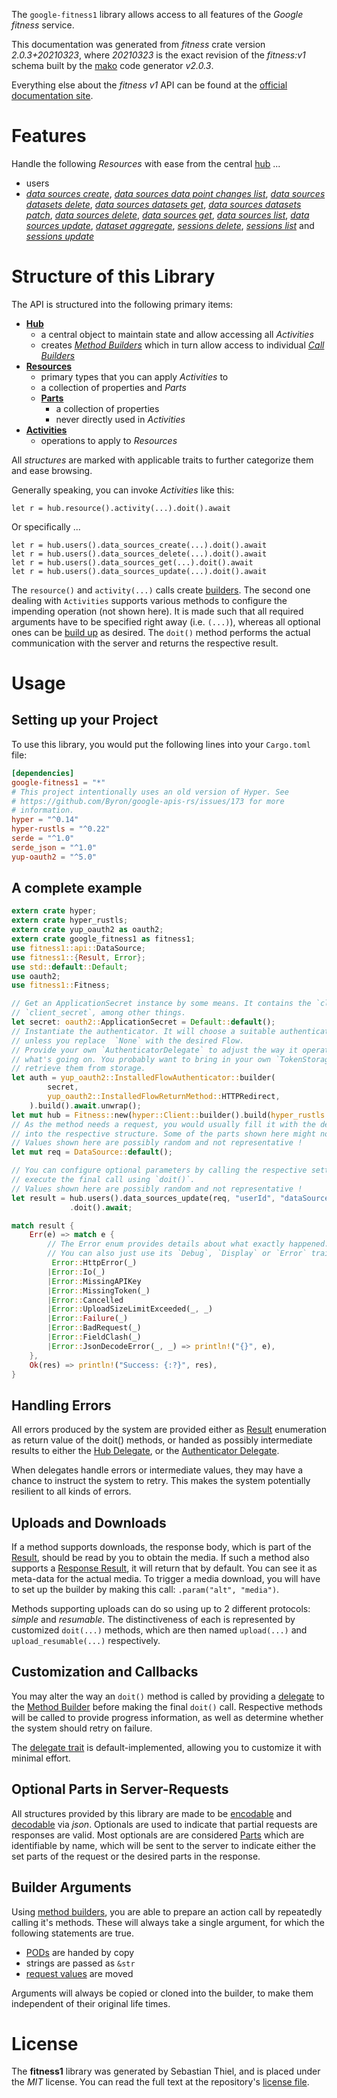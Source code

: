 <!---
DO NOT EDIT !
This file was generated automatically from 'src/mako/api/README.md.mako'
DO NOT EDIT !
-->
The `google-fitness1` library allows access to all features of the *Google fitness* service.

This documentation was generated from *fitness* crate version *2.0.3+20210323*, where *20210323* is the exact revision of the *fitness:v1* schema built by the [mako](http://www.makotemplates.org/) code generator *v2.0.3*.

Everything else about the *fitness* *v1* API can be found at the
[official documentation site](https://developers.google.com/fit/rest/v1/get-started).
# Features

Handle the following *Resources* with ease from the central [hub](https://docs.rs/google-fitness1/2.0.3+20210323/google_fitness1/Fitness) ... 

* users
 * [*data sources create*](https://docs.rs/google-fitness1/2.0.3+20210323/google_fitness1/api::UserDataSourceCreateCall), [*data sources data point changes list*](https://docs.rs/google-fitness1/2.0.3+20210323/google_fitness1/api::UserDataSourceDataPointChangeListCall), [*data sources datasets delete*](https://docs.rs/google-fitness1/2.0.3+20210323/google_fitness1/api::UserDataSourceDatasetDeleteCall), [*data sources datasets get*](https://docs.rs/google-fitness1/2.0.3+20210323/google_fitness1/api::UserDataSourceDatasetGetCall), [*data sources datasets patch*](https://docs.rs/google-fitness1/2.0.3+20210323/google_fitness1/api::UserDataSourceDatasetPatchCall), [*data sources delete*](https://docs.rs/google-fitness1/2.0.3+20210323/google_fitness1/api::UserDataSourceDeleteCall), [*data sources get*](https://docs.rs/google-fitness1/2.0.3+20210323/google_fitness1/api::UserDataSourceGetCall), [*data sources list*](https://docs.rs/google-fitness1/2.0.3+20210323/google_fitness1/api::UserDataSourceListCall), [*data sources update*](https://docs.rs/google-fitness1/2.0.3+20210323/google_fitness1/api::UserDataSourceUpdateCall), [*dataset aggregate*](https://docs.rs/google-fitness1/2.0.3+20210323/google_fitness1/api::UserDatasetAggregateCall), [*sessions delete*](https://docs.rs/google-fitness1/2.0.3+20210323/google_fitness1/api::UserSessionDeleteCall), [*sessions list*](https://docs.rs/google-fitness1/2.0.3+20210323/google_fitness1/api::UserSessionListCall) and [*sessions update*](https://docs.rs/google-fitness1/2.0.3+20210323/google_fitness1/api::UserSessionUpdateCall)




# Structure of this Library

The API is structured into the following primary items:

* **[Hub](https://docs.rs/google-fitness1/2.0.3+20210323/google_fitness1/Fitness)**
    * a central object to maintain state and allow accessing all *Activities*
    * creates [*Method Builders*](https://docs.rs/google-fitness1/2.0.3+20210323/google_fitness1/client::MethodsBuilder) which in turn
      allow access to individual [*Call Builders*](https://docs.rs/google-fitness1/2.0.3+20210323/google_fitness1/client::CallBuilder)
* **[Resources](https://docs.rs/google-fitness1/2.0.3+20210323/google_fitness1/client::Resource)**
    * primary types that you can apply *Activities* to
    * a collection of properties and *Parts*
    * **[Parts](https://docs.rs/google-fitness1/2.0.3+20210323/google_fitness1/client::Part)**
        * a collection of properties
        * never directly used in *Activities*
* **[Activities](https://docs.rs/google-fitness1/2.0.3+20210323/google_fitness1/client::CallBuilder)**
    * operations to apply to *Resources*

All *structures* are marked with applicable traits to further categorize them and ease browsing.

Generally speaking, you can invoke *Activities* like this:

```Rust,ignore
let r = hub.resource().activity(...).doit().await
```

Or specifically ...

```ignore
let r = hub.users().data_sources_create(...).doit().await
let r = hub.users().data_sources_delete(...).doit().await
let r = hub.users().data_sources_get(...).doit().await
let r = hub.users().data_sources_update(...).doit().await
```

The `resource()` and `activity(...)` calls create [builders][builder-pattern]. The second one dealing with `Activities` 
supports various methods to configure the impending operation (not shown here). It is made such that all required arguments have to be 
specified right away (i.e. `(...)`), whereas all optional ones can be [build up][builder-pattern] as desired.
The `doit()` method performs the actual communication with the server and returns the respective result.

# Usage

## Setting up your Project

To use this library, you would put the following lines into your `Cargo.toml` file:

```toml
[dependencies]
google-fitness1 = "*"
# This project intentionally uses an old version of Hyper. See
# https://github.com/Byron/google-apis-rs/issues/173 for more
# information.
hyper = "^0.14"
hyper-rustls = "^0.22"
serde = "^1.0"
serde_json = "^1.0"
yup-oauth2 = "^5.0"
```

## A complete example

```Rust
extern crate hyper;
extern crate hyper_rustls;
extern crate yup_oauth2 as oauth2;
extern crate google_fitness1 as fitness1;
use fitness1::api::DataSource;
use fitness1::{Result, Error};
use std::default::Default;
use oauth2;
use fitness1::Fitness;

// Get an ApplicationSecret instance by some means. It contains the `client_id` and 
// `client_secret`, among other things.
let secret: oauth2::ApplicationSecret = Default::default();
// Instantiate the authenticator. It will choose a suitable authentication flow for you, 
// unless you replace  `None` with the desired Flow.
// Provide your own `AuthenticatorDelegate` to adjust the way it operates and get feedback about 
// what's going on. You probably want to bring in your own `TokenStorage` to persist tokens and
// retrieve them from storage.
let auth = yup_oauth2::InstalledFlowAuthenticator::builder(
        secret,
        yup_oauth2::InstalledFlowReturnMethod::HTTPRedirect,
    ).build().await.unwrap();
let mut hub = Fitness::new(hyper::Client::builder().build(hyper_rustls::HttpsConnector::with_native_roots()), auth);
// As the method needs a request, you would usually fill it with the desired information
// into the respective structure. Some of the parts shown here might not be applicable !
// Values shown here are possibly random and not representative !
let mut req = DataSource::default();

// You can configure optional parameters by calling the respective setters at will, and
// execute the final call using `doit()`.
// Values shown here are possibly random and not representative !
let result = hub.users().data_sources_update(req, "userId", "dataSourceId")
             .doit().await;

match result {
    Err(e) => match e {
        // The Error enum provides details about what exactly happened.
        // You can also just use its `Debug`, `Display` or `Error` traits
         Error::HttpError(_)
        |Error::Io(_)
        |Error::MissingAPIKey
        |Error::MissingToken(_)
        |Error::Cancelled
        |Error::UploadSizeLimitExceeded(_, _)
        |Error::Failure(_)
        |Error::BadRequest(_)
        |Error::FieldClash(_)
        |Error::JsonDecodeError(_, _) => println!("{}", e),
    },
    Ok(res) => println!("Success: {:?}", res),
}

```
## Handling Errors

All errors produced by the system are provided either as [Result](https://docs.rs/google-fitness1/2.0.3+20210323/google_fitness1/client::Result) enumeration as return value of
the doit() methods, or handed as possibly intermediate results to either the 
[Hub Delegate](https://docs.rs/google-fitness1/2.0.3+20210323/google_fitness1/client::Delegate), or the [Authenticator Delegate](https://docs.rs/yup-oauth2/*/yup_oauth2/trait.AuthenticatorDelegate.html).

When delegates handle errors or intermediate values, they may have a chance to instruct the system to retry. This 
makes the system potentially resilient to all kinds of errors.

## Uploads and Downloads
If a method supports downloads, the response body, which is part of the [Result](https://docs.rs/google-fitness1/2.0.3+20210323/google_fitness1/client::Result), should be
read by you to obtain the media.
If such a method also supports a [Response Result](https://docs.rs/google-fitness1/2.0.3+20210323/google_fitness1/client::ResponseResult), it will return that by default.
You can see it as meta-data for the actual media. To trigger a media download, you will have to set up the builder by making
this call: `.param("alt", "media")`.

Methods supporting uploads can do so using up to 2 different protocols: 
*simple* and *resumable*. The distinctiveness of each is represented by customized 
`doit(...)` methods, which are then named `upload(...)` and `upload_resumable(...)` respectively.

## Customization and Callbacks

You may alter the way an `doit()` method is called by providing a [delegate](https://docs.rs/google-fitness1/2.0.3+20210323/google_fitness1/client::Delegate) to the 
[Method Builder](https://docs.rs/google-fitness1/2.0.3+20210323/google_fitness1/client::CallBuilder) before making the final `doit()` call. 
Respective methods will be called to provide progress information, as well as determine whether the system should 
retry on failure.

The [delegate trait](https://docs.rs/google-fitness1/2.0.3+20210323/google_fitness1/client::Delegate) is default-implemented, allowing you to customize it with minimal effort.

## Optional Parts in Server-Requests

All structures provided by this library are made to be [encodable](https://docs.rs/google-fitness1/2.0.3+20210323/google_fitness1/client::RequestValue) and 
[decodable](https://docs.rs/google-fitness1/2.0.3+20210323/google_fitness1/client::ResponseResult) via *json*. Optionals are used to indicate that partial requests are responses 
are valid.
Most optionals are are considered [Parts](https://docs.rs/google-fitness1/2.0.3+20210323/google_fitness1/client::Part) which are identifiable by name, which will be sent to 
the server to indicate either the set parts of the request or the desired parts in the response.

## Builder Arguments

Using [method builders](https://docs.rs/google-fitness1/2.0.3+20210323/google_fitness1/client::CallBuilder), you are able to prepare an action call by repeatedly calling it's methods.
These will always take a single argument, for which the following statements are true.

* [PODs][wiki-pod] are handed by copy
* strings are passed as `&str`
* [request values](https://docs.rs/google-fitness1/2.0.3+20210323/google_fitness1/client::RequestValue) are moved

Arguments will always be copied or cloned into the builder, to make them independent of their original life times.

[wiki-pod]: http://en.wikipedia.org/wiki/Plain_old_data_structure
[builder-pattern]: http://en.wikipedia.org/wiki/Builder_pattern
[google-go-api]: https://github.com/google/google-api-go-client

# License
The **fitness1** library was generated by Sebastian Thiel, and is placed 
under the *MIT* license.
You can read the full text at the repository's [license file][repo-license].

[repo-license]: https://github.com/Byron/google-apis-rsblob/main/LICENSE.md
